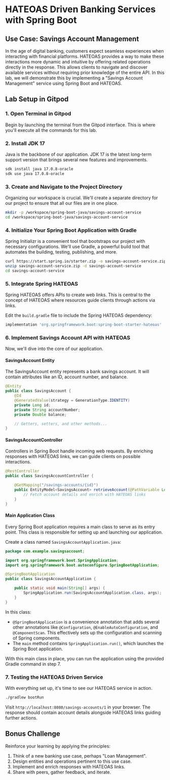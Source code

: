
# **HATEOAS Driven Banking Services with Spring Boot**

## **Use Case: Savings Account Management**

In the age of digital banking, customers expect seamless experiences when interacting with financial platforms. HATEOAS provides a way to make these interactions more dynamic and intuitive by offering related operations directly in the response. This allows clients to navigate and discover available services without requiring prior knowledge of the entire API. In this lab, we will demonstrate this by implementing a "Savings Account Management" service using Spring Boot and HATEOAS.

## **Lab Setup in Gitpod**

### **1. Open Terminal in Gitpod**

Begin by launching the terminal from the Gitpod interface. This is where you'll execute all the commands for this lab.

### **2. Install JDK 17**

Java is the backbone of our application. JDK 17 is the latest long-term support version that brings several new features and improvements.

```bash
sdk install java 17.0.8-oracle
sdk use java 17.0.8-oracle
```

### **3. Create and Navigate to the Project Directory**

Organizing our workspace is crucial. We'll create a separate directory for our project to ensure that all our files are in one place.

```bash
mkdir -p /workspace/spring-boot-java/savings-account-service
cd /workspace/spring-boot-java/savings-account-service
```

### **4. Initialize Your Spring Boot Application with Gradle**

Spring Initializr is a convenient tool that bootstraps our project with necessary configurations. We'll use Gradle, a powerful build tool that automates the building, testing, publishing, and more.

```bash
curl https://start.spring.io/starter.zip -o savings-account-service.zip
unzip savings-account-service.zip -d savings-account-service
cd savings-account-service
```

### **5. Integrate Spring HATEOAS**

Spring HATEOAS offers APIs to create web links. This is central to the concept of HATEOAS where resources guide clients through actions via links.

Edit the `build.gradle` file to include the Spring HATEOAS dependency:

```groovy
implementation 'org.springframework.boot:spring-boot-starter-hateoas'
```

### **6. Implement Savings Account API with HATEOAS**

Now, we'll dive into the core of our application.

#### **SavingsAccount Entity**

The SavingsAccount entity represents a bank savings account. It will contain attributes like an ID, account number, and balance.

```java
@Entity
public class SavingsAccount {
    @Id
    @GeneratedValue(strategy = GenerationType.IDENTITY)
    private Long id;
    private String accountNumber;
    private Double balance;

    // Getters, setters, and other methods...
}
```

#### **SavingsAccountController**

Controllers in Spring Boot handle incoming web requests. By enriching responses with HATEOAS links, we can guide clients on possible interactions.

```java
@RestController
public class SavingsAccountController {

    @GetMapping("/savings-accounts/{id}")
    public EntityModel<SavingsAccount> retrieveAccount(@PathVariable Long id) {
        // Fetch account details and enrich with HATEOAS links
    }
}
```


#### **Main Application Class**

Every Spring Boot application requires a main class to serve as its entry point. This class is responsible for setting up and launching our application. 

Create a class named `SavingsAccountApplication.java`:

```java
package com.example.savingsaccount;

import org.springframework.boot.SpringApplication;
import org.springframework.boot.autoconfigure.SpringBootApplication;

@SpringBootApplication
public class SavingsAccountApplication {

    public static void main(String[] args) {
        SpringApplication.run(SavingsAccountApplication.class, args);
    }
}
```

In this class:

- `@SpringBootApplication` is a convenience annotation that adds several other annotations like `@Configuration`, `@EnableAutoConfiguration`, and `@ComponentScan`. This effectively sets up the configuration and scanning of Spring components.
- The `main` method contains `SpringApplication.run()`, which launches the Spring Boot application.

With this main class in place, you can run the application using the provided Gradle command in step 7.

### **7. Testing the HATEOAS Driven Service**

With everything set up, it's time to see our HATEOAS service in action.

```bash
./gradlew bootRun
```

Visit `http://localhost:8080/savings-accounts/1` in your browser. The response should contain account details alongside HATEOAS links guiding further actions.

## **Bonus Challenge**

Reinforce your learning by applying the principles:

1. Think of a new banking use case, perhaps "Loan Management".
2. Design entities and operations pertinent to this use case.
3. Implement and enrich responses with HATEOAS links.
4. Share with peers, gather feedback, and iterate.
